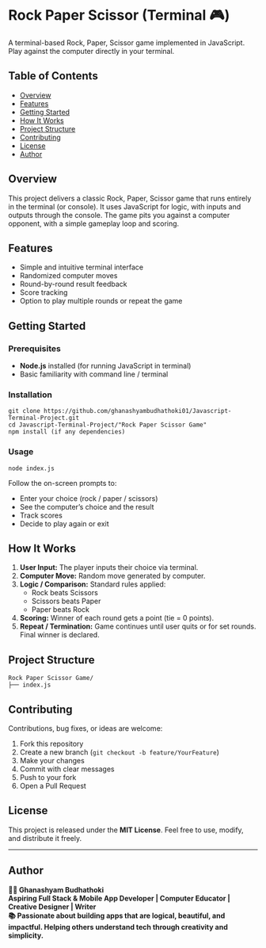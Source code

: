 <!DOCTYPE html>
<html lang="en">
<head>
    <meta charset="UTF-8">
</head>
<body>

<h1>Rock Paper Scissor (Terminal 🎮)</h1>

<p>A terminal-based Rock, Paper, Scissor game implemented in JavaScript. Play against the computer directly in your terminal.</p>

<h2>Table of Contents</h2>
<ul>
    <li><a href="#overview">Overview</a></li>
    <li><a href="#features">Features</a></li>
    <li><a href="#getting-started">Getting Started</a></li>
    <li><a href="#how-it-works">How It Works</a></li>
    <li><a href="#project-structure">Project Structure</a></li>
    <li><a href="#contributing">Contributing</a></li>
    <li><a href="#license">License</a></li>
    <li><a href="#author">Author</a></li>
</ul>

<h2 id="overview">Overview</h2>
<p>This project delivers a classic Rock, Paper, Scissor game that runs entirely in the terminal (or console). 
It uses JavaScript for logic, with inputs and outputs through the console. The game pits you against a computer opponent, 
with a simple gameplay loop and scoring.</p>


<h2 id="features">Features</h2>
<ul>
    <li>Simple and intuitive terminal interface</li>
    <li>Randomized computer moves</li>
    <li>Round-by-round result feedback</li>
    <li>Score tracking</li>
    <li>Option to play multiple rounds or repeat the game</li>
</ul>

<h2 id="getting-started">Getting Started</h2>

<h3>Prerequisites</h3>
<ul>
    <li><strong>Node.js</strong> installed (for running JavaScript in terminal)</li>
    <li>Basic familiarity with command line / terminal</li>
</ul>

<h3>Installation</h3>
<pre><code>git clone https://github.com/ghanashyambudhathoki01/Javascript-Terminal-Project.git
cd Javascript-Terminal-Project/"Rock Paper Scissor Game"
npm install (if any dependencies)
</code></pre>

<h3>Usage</h3>
<pre><code>node index.js
</code></pre>
<p>Follow the on-screen prompts to:</p>
<ul>
    <li>Enter your choice (rock / paper / scissors)</li>
    <li>See the computer’s choice and the result</li>
    <li>Track scores</li>
    <li>Decide to play again or exit</li>
</ul>

<h2 id="how-it-works">How It Works</h2>
<ol>
    <li><strong>User Input:</strong> The player inputs their choice via terminal.</li>
    <li><strong>Computer Move:</strong> Random move generated by computer.</li>
    <li><strong>Logic / Comparison:</strong> Standard rules applied:
        <ul>
            <li>Rock beats Scissors</li>
            <li>Scissors beats Paper</li>
            <li>Paper beats Rock</li>
        </ul>
    </li>
    <li><strong>Scoring:</strong> Winner of each round gets a point (tie = 0 points).</li>
    <li><strong>Repeat / Termination:</strong> Game continues until user quits or for set rounds. Final winner is declared.</li>
</ol>

<h2 id="project-structure">Project Structure</h2>
<pre><code>Rock Paper Scissor Game/
├── index.js            
</code></pre>

<h2 id="contributing">Contributing</h2>
<p>Contributions, bug fixes, or ideas are welcome:</p>
<ol>
    <li>Fork this repository</li>
    <li>Create a new branch (<code>git checkout -b feature/YourFeature</code>)</li>
    <li>Make your changes</li>
    <li>Commit with clear messages</li>
    <li>Push to your fork</li>
    <li>Open a Pull Request</li>
</ol>

<h2 id="license">License</h2>
<p>This project is released under the <strong>MIT License</strong>. Feel free to use, modify, and distribute it freely.</p>

<hr>

<h2 id="author">Author</h2>
<strong>
🧑‍🎓 <strong>Ghanashyam Budhathoki</strong><br>
Aspiring Full Stack & Mobile App Developer | Computer Educator | Creative Designer | Writer<br>
📚 Passionate about building apps that are logical, beautiful, and impactful. Helping others understand tech through creativity and simplicity.<br>

</strong>

</body>
</html>
